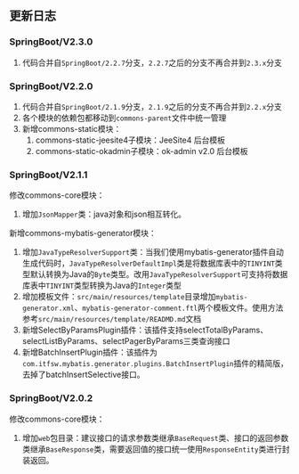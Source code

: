 ## 更新日志

### SpringBoot/V2.3.0
1. 代码合并自`SpringBoot/2.2.7`分支，`2.2.7`之后的分支不再合并到`2.3.x`分支


### SpringBoot/V2.2.0
1. 代码合并自`SpringBoot/2.1.9`分支，`2.1.9`之后的分支不再合并到`2.2.x`分支
2. 各个模块的依赖包都移动到`commons-parent`文件中统一管理
3. 新增commons-static模块：
    1. commons-static-jeesite4子模块：JeeSite4 后台模板
    2. commons-static-okadmin子模块：ok-admin v2.0 后台模板


### SpringBoot/V2.1.1
修改commons-core模块：
 1. 增加`JsonMapper`类：java对象和json相互转化。

新增commons-mybatis-generator模块：
 1. 增加`JavaTypeResolverSupport`类：当我们使用mybatis-generator插件自动生成代码时，`JavaTypeResolverDefaultImpl`类是将数据库表中的`TINYINT`类型默认转换为Java的`Byte`类型。改用`JavaTypeResolverSupport`可支持将数据库表中`TINYINT`类型转换为Java的`Integer`类型
 2. 增加模板文件：`src/main/resources/template`目录增加`mybatis-generator.xml`、`mybatis-generator-comment.ftl`两个模板文件。使用方法参考`src/main/resources/template/READMD.md`文档
 3. 新增SelectByParamsPlugin插件：该插件支持selectTotalByParams、selectListByParams、selectPagerByParams三类查询接口
 4. 新增BatchInsertPlugin插件：该插件为`com.itfsw.mybatis.generator.plugins.BatchInsertPlugin`插件的精简版，去掉了batchInsertSelective接口。


### SpringBoot/V2.0.2
修改commons-core模块：
 1. 增加`web`包目录：建议接口的请求参数类继承`BaseRequest`类、接口的返回参数类继承`BaseResponse`类，需要返回值的接口统一使用`ResponseEntity`类进行封装返回。